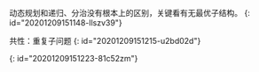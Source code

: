 动态规划和递归、分治没有根本上的区别，关键看有无最优子结构。
{: id="20201209151148-llszv39"}

共性：重复子问题
{: id="20201209151215-u2bd02d"}

{: id="20201209151223-81c52zm"}
